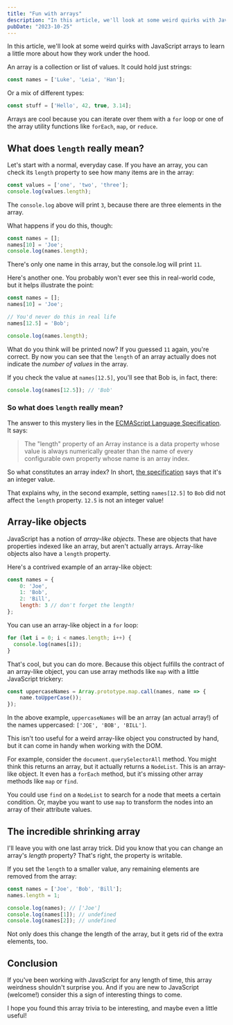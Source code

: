 ```yaml
---
title: "Fun with arrays"
description: "In this article, we'll look at some weird quirks with JavaScript arrays to learn a little more about how they work under the hood."
pubDate: "2023-10-25"
---
```


In this article, we'll look at some weird quirks with JavaScript arrays to learn a little more about how they work under the hood.

An array is a collection or list of values. It could hold just strings:

```javascript
const names = ['Luke', 'Leia', 'Han'];
```

Or a mix of different types:

```javascript
const stuff = ['Hello', 42, true, 3.14];
```

Arrays are cool because you can iterate over them with a `for` loop or one of the array utility functions like `forEach`, `map`, or `reduce`.

## What does `length` really mean?

Let's start with a normal, everyday case. If you have an array, you can check its `length` property to see how many items are in the array:

```javascript
const values = ['one', 'two', 'three'];
console.log(values.length);
```

The `console.log` above will print `3`, because there are three elements in the array.

What happens if you do this, though:

```javascript
const names = [];
names[10] = 'Joe';
console.log(names.length);
```

There's only one name in this array, but the console.log will print `11`.

Here's another one. You probably won't ever see this in real-world code, but it helps illustrate the point:

```javascript
const names = [];
names[10] = 'Joe';

// You'd never do this in real life
names[12.5] = 'Bob';

console.log(names.length);
```

What do you think will be printed now? If you guessed `11` again, you're correct. By now you can see that the `length` of an array actually does not indicate the *number of values* in the array.

If you check the value at `names[12.5]`, you'll see that Bob is, in fact, there:

```javascript
console.log(names[12.5]); // 'Bob'
```

### So what does `length` really mean?

The answer to this mystery lies in the [ECMAScript Language Specification](https://tc39.es/ecma262/multipage/indexed-collections.html#sec-properties-of-array-instances-length). It says:

> The "length" property of an Array instance is a data property whose value is always numerically greater than the name of every configurable own property whose name is an array index.

So what constitutes an array index? In short, [the specification](https://tc39.es/ecma262/multipage/ecmascript-data-types-and-values.html#array-index) says that it's an integer value.

That explains why, in the second example, setting `names[12.5]` to `Bob` did not affect the `length` property. `12.5` is not an integer value!

## Array-like objects

JavaScript has a notion of *array-like objects*. These are objects that have properties indexed like an array, but aren't actually arrays. Array-like objects also have a `length` property.

Here's a contrived example of an array-like object:

```javascript
const names = {
	0: 'Joe',
	1: 'Bob',
	2: 'Bill',
	length: 3 // don't forget the length!
};
```

You can use an array-like object in a `for` loop:

```javascript
for (let i = 0; i < names.length; i++) {
  console.log(names[i]);
}
```

That's cool, but you can do more. Because this object fulfills the contract of an array-like object, you can use array methods like `map` with a little JavaScript trickery:

```javascript
const uppercaseNames = Array.prototype.map.call(names, name => {
	name.toUpperCase());
});
```

In the above example, `uppercaseNames` will be an array (an actual array!) of the names uppercased: `['JOE', 'BOB', 'BILL']`.

This isn't too useful for a weird array-like object you constructed by hand, but it can come in handy when working with the DOM.

For example, consider the `document.querySelectorAll` method. You might think this returns an array, but it actually returns a `NodeList`. This is an array-like object. It even has a `forEach` method, but it's missing other array methods like `map` or `find`.

You could use `find` on a `NodeList` to search for a node that meets a certain condition. Or, maybe you want to use `map` to transform the nodes into an array of their attribute values.

## The incredible shrinking array

I'll leave you with one last array trick. Did you know that you can change an array's *length* property? That's right, the property is writable.

If you set the `length` to a smaller value, any remaining elements are removed from the array:

```javascript
const names = ['Joe', 'Bob', 'Bill'];
names.length = 1;

console.log(names); // ['Joe']
console.log(names[1]); // undefined
console.log(names[2]); // undefined
```

Not only does this change the length of the array, but it gets rid of the extra elements, too.

## Conclusion

If you've been working with JavaScript for any length of time, this array weirdness shouldn't surprise you. And if you are new to JavaScript (welcome!) consider this a sign of interesting things to come.

I hope you found this array trivia to be interesting, and maybe even a little useful!